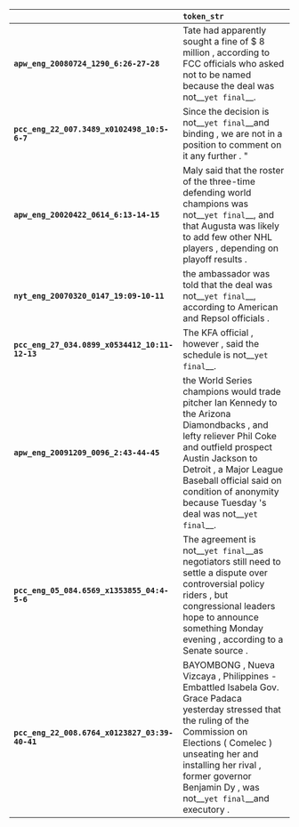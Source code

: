 |                                                | `token_str`                                                                                                                                                                                                                                                                               |
|:-----------------------------------------------|:------------------------------------------------------------------------------------------------------------------------------------------------------------------------------------------------------------------------------------------------------------------------------------------|
| **`apw_eng_20080724_1290_6:26-27-28`**         | Tate had apparently sought a fine of $ 8 million , according to FCC officials who asked not to be named because the deal was not__``yet final``__.                                                                                                                                        |
| **`pcc_eng_22_007.3489_x0102498_10:5-6-7`**    | Since the decision is not__``yet final``__and binding , we are not in a position to comment on it any further . "                                                                                                                                                                         |
| **`apw_eng_20020422_0614_6:13-14-15`**         | Maly said that the roster of the three-time defending world champions was not__``yet final``__, and that Augusta was likely to add few other NHL players , depending on playoff results .                                                                                                 |
| **`nyt_eng_20070320_0147_19:09-10-11`**        | the ambassador was told that the deal was not__``yet final``__, according to American and Repsol officials .                                                                                                                                                                              |
| **`pcc_eng_27_034.0899_x0534412_10:11-12-13`** | The KFA official , however , said the schedule is not__``yet final``__.                                                                                                                                                                                                                   |
| **`apw_eng_20091209_0096_2:43-44-45`**         | the World Series champions would trade pitcher Ian Kennedy to the Arizona Diamondbacks , and lefty reliever Phil Coke and outfield prospect Austin Jackson to Detroit , a Major League Baseball official said on condition of anonymity because Tuesday 's deal was not__``yet final``__. |
| **`pcc_eng_05_084.6569_x1353855_04:4-5-6`**    | The agreement is not__``yet final``__as negotiators still need to settle a dispute over controversial policy riders , but congressional leaders hope to announce something Monday evening , according to a Senate source .                                                                |
| **`pcc_eng_22_008.6764_x0123827_03:39-40-41`** | BAYOMBONG , Nueva Vizcaya , Philippines - Embattled Isabela Gov. Grace Padaca yesterday stressed that the ruling of the Commission on Elections ( Comelec ) unseating her and installing her rival , former governor Benjamin Dy , was not__``yet final``__and executory .                |